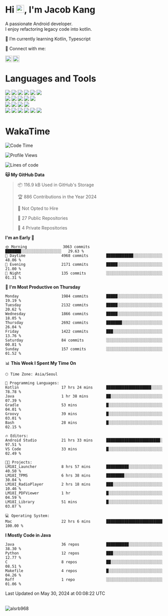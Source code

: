 # Hi <img src="https://media.giphy.com/media/hvRJCLFzcasrR4ia7z/giphy.gif" width="25px">, I'm Jacob Kang
A passionate Android developer.
</br>
I enjoy refactoring legacy code into kotlin.

🌱 I’m currently learning Kotlin, Typescript

🤝 Connect with me:

<a href="https://www.linkedin.com/in/minkyu-kang-b7477b1b2/"><img align="left" src="https://raw.githubusercontent.com/yushi1007/yushi1007/main/images/linkedin.svg" alt="Minkyu Kang | LinkedIn" width="21px"/></a>
<a href="https://www.instagram.com/_jacob_kang/"><img align="left" src="https://raw.githubusercontent.com/yushi1007/yushi1007/main/images/instagram.svg" alt="Jacob Kang | Instagram" width="21px"/></a>

</br>

# Languages and Tools

<div align="left">
<img src="https://img.shields.io/badge/java-007396?logo=java&logoColor=white"/>
<img src="https://img.shields.io/badge/kotlin-7F52FF?logo=kotlin&logoColor=white"/>
<img src="https://img.shields.io/badge/python-3776AB?logo=python&logoColor=white"/>
<img src="https://img.shields.io/badge/bash shell-4EAA25?logo=gnubash&logoColor=white"/>
<img src="https://img.shields.io/badge/c-A8B9CC?logo=c&logoColor=white"/>
<img src="https://img.shields.io/badge/c++-00599C?logo=c%2b%2b&logoColor=white"/>
</div>
<div align="left">
<img src="https://img.shields.io/badge/git-F05032?logo=git&logoColor=white"/>
<img src="https://img.shields.io/badge/github-181717?logo=github&logoColor=white"/>
<img src="https://img.shields.io/badge/mysql-4479A1?logo=mysql&logoColor=white"/>
<img src="https://img.shields.io/badge/sqlite-003B57?logo=sqlite&logoColor=white"/>
<img src="https://img.shields.io/badge/amazon AWS-232F3E?logo=amazonaws&logoColor=white"/>
</div>
<div align="left">
<img src="https://img.shields.io/badge/android-3DDC84?logo=android&logoColor=white"/>
<img src="https://img.shields.io/badge/linux-FCC624?logo=linux&logoColor=white"/>
<img src="https://img.shields.io/badge/flask-000000?logo=flask&logoColor=white"/>
<img src="https://img.shields.io/badge/arduino-00979D?logo=arduino&logoColor=white"/>
</div>
<div align="left">
<img src="https://img.shields.io/badge/slack-4A154B?logo=slack&logoColor=white"/>
<img src="https://img.shields.io/badge/notion-000000?logo=notion&logoColor=white"/>
<img src="https://img.shields.io/badge/jira-0052CC?logo=jira&logoColor=white"/>
<img src="https://img.shields.io/badge/postman-FF6C37?logo=postman&logoColor=white"/>
<img src="https://img.shields.io/badge/intellij-000000?logo=intellijidea&logoColor=white"/>
<img src="https://img.shields.io/badge/pycharm-000000?logo=pycharm&logoColor=white"/>
</div>

# WakaTime

<!--START_SECTION:waka-->
![Code Time](http://img.shields.io/badge/Code%20Time-3%2C829%20hrs%2059%20mins-blue)

![Profile Views](http://img.shields.io/badge/Profile%20Views-0-blue)

![Lines of code](https://img.shields.io/badge/From%20Hello%20World%20I%27ve%20Written-7.4%20million%20lines%20of%20code-blue)

**🐱 My GitHub Data** 

> 📦 116.9 kB Used in GitHub's Storage 
 > 
> 🏆 886 Contributions in the Year 2024
 > 
> 🚫 Not Opted to Hire
 > 
> 📜 27 Public Repositories 
 > 
> 🔑 4 Private Repositories 
 > 
**I'm an Early 🐤** 

```text
🌞 Morning                3063 commits        ███████░░░░░░░░░░░░░░░░░░   29.63 % 
🌆 Daytime                4968 commits        ████████████░░░░░░░░░░░░░   48.06 % 
🌃 Evening                2171 commits        █████░░░░░░░░░░░░░░░░░░░░   21.00 % 
🌙 Night                  135 commits         ░░░░░░░░░░░░░░░░░░░░░░░░░   01.31 % 
```
📅 **I'm Most Productive on Thursday** 

```text
Monday                   1984 commits        █████░░░░░░░░░░░░░░░░░░░░   19.19 % 
Tuesday                  2132 commits        █████░░░░░░░░░░░░░░░░░░░░   20.62 % 
Wednesday                1866 commits        █████░░░░░░░░░░░░░░░░░░░░   18.05 % 
Thursday                 2692 commits        ███████░░░░░░░░░░░░░░░░░░   26.04 % 
Friday                   1422 commits        ███░░░░░░░░░░░░░░░░░░░░░░   13.76 % 
Saturday                 84 commits          ░░░░░░░░░░░░░░░░░░░░░░░░░   00.81 % 
Sunday                   157 commits         ░░░░░░░░░░░░░░░░░░░░░░░░░   01.52 % 
```


📊 **This Week I Spent My Time On** 

```text
🕑︎ Time Zone: Asia/Seoul

💬 Programming Languages: 
Kotlin                   17 hrs 24 mins      ████████████████████░░░░░   78.78 % 
Java                     1 hr 38 mins        ██░░░░░░░░░░░░░░░░░░░░░░░   07.39 % 
Gradle                   53 mins             █░░░░░░░░░░░░░░░░░░░░░░░░   04.01 % 
Groovy                   39 mins             █░░░░░░░░░░░░░░░░░░░░░░░░   03.01 % 
Bash                     28 mins             █░░░░░░░░░░░░░░░░░░░░░░░░   02.15 % 

🔥 Editors: 
Android Studio           21 hrs 33 mins      ████████████████████████░   97.51 % 
VS Code                  33 mins             █░░░░░░░░░░░░░░░░░░░░░░░░   02.49 % 

🐱‍💻 Projects: 
LM18I_Launcher           8 hrs 57 mins       ██████████░░░░░░░░░░░░░░░   40.50 % 
LM18I_TPMS               6 hrs 38 mins       ████████░░░░░░░░░░░░░░░░░   30.04 % 
LM18I_RadioPlayer        2 hrs 18 mins       ███░░░░░░░░░░░░░░░░░░░░░░   10.46 % 
LM18I_PDFViewer          1 hr                █░░░░░░░░░░░░░░░░░░░░░░░░   04.59 % 
LM18I_Library            51 mins             █░░░░░░░░░░░░░░░░░░░░░░░░   03.87 % 

💻 Operating System: 
Mac                      22 hrs 6 mins       █████████████████████████   100.00 % 
```

**I Mostly Code in Java** 

```text
Java                     36 repos            ██████████░░░░░░░░░░░░░░░   38.30 % 
Python                   12 repos            ███░░░░░░░░░░░░░░░░░░░░░░   12.77 % 
C                        8 repos             ██░░░░░░░░░░░░░░░░░░░░░░░   08.51 % 
Makefile                 4 repos             █░░░░░░░░░░░░░░░░░░░░░░░░   04.26 % 
Roff                     1 repo              ░░░░░░░░░░░░░░░░░░░░░░░░░   01.06 % 
```




 Last Updated on May 30, 2024 at 00:08:22 UTC
<!--END_SECTION:waka-->

</br>

<div align="left">
<img align="left" src="https://github-readme-stats.vercel.app/api/top-langs?username=alsrb968&show_icons=true&locale=en&layout=compact&theme=dark" alt="alsrb968" />
</div>
